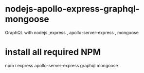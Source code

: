 # nodejs-apollo-express-graphql-mongoose

GraphQL with nodejs ,express , apollo-server-express , mongoose

# install all required NPM

npm i express apollo-server-express graphql mongoose
